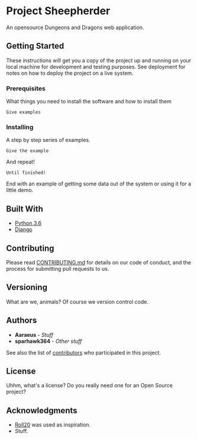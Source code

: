 # Project Sheepherder

An opensource Dungeons and Dragons web application.

## Getting Started

These instructions will get you a copy of the project up and running on your local machine for development and testing purposes. See deployment for notes on how to deploy the project on a live system.

### Prerequisites

What things you need to install the software and how to install them

```
Give examples
```

### Installing

A step by step series of examples.

```
Give the example
```

And repeat!

```
Until finished!
```

End with an example of getting some data out of the system or using it for a little demo.

## Built With

* [Python 3.6](https://www.python.org/)
* [Django](https://www.djangoproject.com/)

## Contributing

Please read [CONTRIBUTING.md](https://gist.github.com/PurpleBooth/b24679402957c63ec426) for details on our code of conduct, and the process for submitting pull requests to us.

## Versioning

What are we, animals? Of course we version control code.

## Authors

* **Aaraeus** - *Stuff*
* **sparhawk364** - *Other stuff*

See also the list of [contributors](https://github.com/your/project/contributors) who participated in this project.

## License

Uhhm, what's a license? Do you really need one for an Open Source project?

## Acknowledgments

* [Roll20](https://roll20.net/compendium/) was used as inspiration.
* Stuff.
